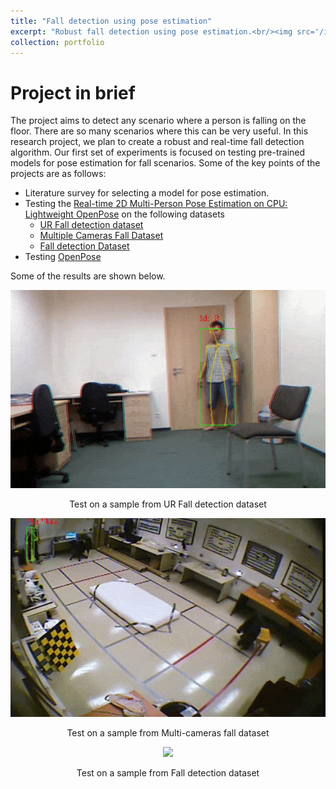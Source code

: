 ```yaml
---
title: "Fall detection using pose estimation"
excerpt: "Robust fall detection using pose estimation.<br/><img src='/images/FallDetection2.gif'>"
collection: portfolio
---
```


Project in brief
================

The project aims to detect any scenario where a person is falling on the floor. There are so many scenarios where this can be very useful. In this research project, we plan to create a robust and real-time fall detection algorithm. Our first set of experiments
is focused on testing pre-trained models for pose estimation for fall scenarios. Some of the key points of the projects are as follows:

* Literature survey for selecting a model for pose estimation.
* Testing the [Real-time 2D Multi-Person Pose Estimation on CPU: Lightweight OpenPose](https://arxiv.org/pdf/1811.12004.pdf) on the following datasets
  * [UR Fall detection dataset](http://fenix.univ.rzeszow.pl/~mkepski/ds/uf.html)
  * [Multiple Cameras Fall Dataset](http://www.iro.umontreal.ca/~labimage/Dataset/)
  * [Fall detection Dataset](http://www.falldataset.com/)
* Testing [OpenPose](https://github.com/CMU-Perceptual-Computing-Lab/openpose)

Some of the results are shown below.

<p align="center">
  <img src='/images/FallDetection.gif'>
</p>
<p align="center">
  Test on a sample from UR Fall detection dataset
</p>

<p align="center">
  <img src='/images/FallDetection2.gif'>
</p>
<p align="center">
  Test on a sample from Multi-cameras fall dataset
</p>

<p align="center">
  <img src='/images/FallDetection3.gif'>
</p>
<p align="center">
  Test on a sample from Fall detection dataset
</p>


